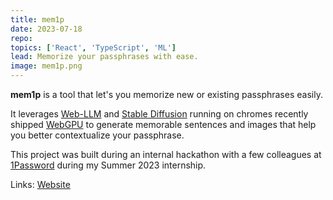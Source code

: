 ```yaml
---
title: mem1p
date: 2023-07-18
repo:
topics: ['React', 'TypeScript', 'ML']
lead: Memorize your passphrases with ease.
image: mem1p.png
---
```


**mem1p** is a tool that let's you memorize new or existing passphrases easily.

It leverages [Web-LLM](https://github.com/mlc-ai/web-llm) and
[Stable Diffusion](https://github.com/mlc-ai/web-stable-diffusion) running on
chromes recently shipped
[WebGPU](https://developer.chrome.com/blog/webgpu-release/) to generate
memorable sentences and images that help you better contextualize your
passphrase.

This project was built during an internal hackathon with a few colleagues at
[1Password](https://1password.com/) during my Summer 2023 internship.

Links: [Website](https://mem1p.fly.dev/)
